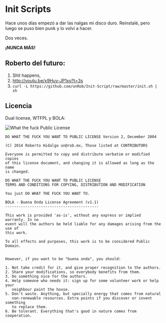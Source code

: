 # Init Scripts

Hace unos días empezó a dar las nalgas mi disco duro. Reinstalé, pero luego se puso bien punk y lo volví a hacer.

Dos veces.

**¡NUNCA MÁS!**

## Roberto del futuro:

1. Shit happens,
2. http://youtu.be/x9Huy-JP1xo?t=3s
3. `curl -L https://github.com/unRob/Init-Script/raw/master/init.sh | sh`


## Licencia

Dual license, WTFPL y BOLA:

![What the fuck Public License](http://www.wtfpl.net/wp-content/uploads/2012/12/wtfpl-badge-1.png)

```
DO WHAT THE FUCK YOU WANT TO PUBLIC LICENSE Version 2, December 2004

(C) 2014 Roberto Hidalgo un@rob.mx, Those listed at CONTRIBUTORS

Everyone is permitted to copy and distribute verbatim or modified copies
of this license document, and changing it is allowed as long as the name
is changed.

DO WHAT THE FUCK YOU WANT TO PUBLIC LICENSE
TERMS AND CONDITIONS FOR COPYING, DISTRIBUTION AND MODIFICATION

You just DO WHAT THE FUCK YOU WANT TO.
```

```
BOLA - Buena Onda License Agreement (v1.1)
------------------------------------------

This work is provided 'as-is', without any express or implied warranty. In no
event will the authors be held liable for any damages arising from the use of
this work.

To all effects and purposes, this work is to be considered Public Domain.


However, if you want to be "buena onda", you should:

1. Not take credit for it, and give proper recognition to the authors.
2. Share your modifications, so everybody benefits from them.
3. Do something nice for the authors.
4. Help someone who needs it: sign up for some volunteer work or help your
   neighbour paint the house.
5. Don't waste. Anything, but specially energy that comes from natural
   non-renewable resources. Extra points if you discover or invent something
   to replace them.
6. Be tolerant. Everything that's good in nature comes from cooperation.
```